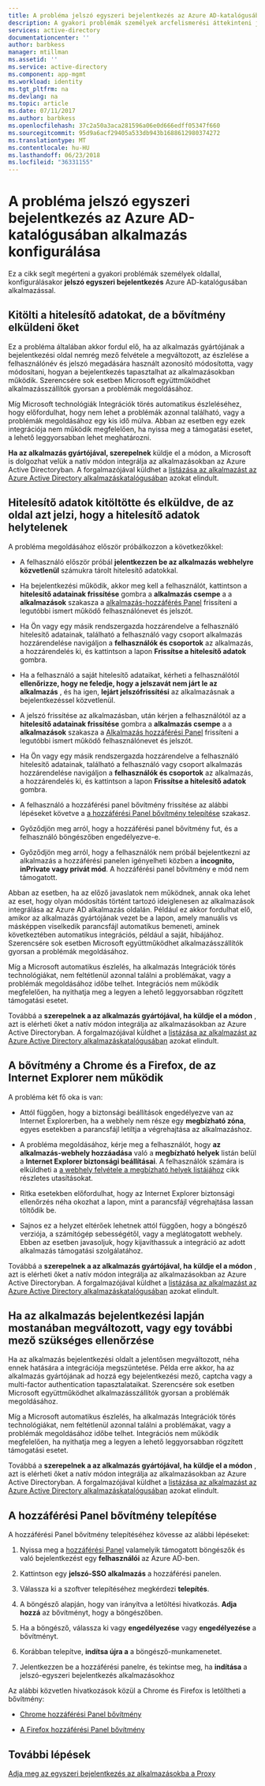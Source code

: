 ```yaml
---
title: A probléma jelszó egyszeri bejelentkezés az Azure AD-katalógusában alkalmazás konfigurálása |} Microsoft Docs
description: A gyakori problémák személyek arcfelismerési áttekinteni jelszó egyszeri bejelentkezés az Azure AD Application Gallery már szereplő alkalmazások konfigurálása
services: active-directory
documentationcenter: ''
author: barbkess
manager: mtillman
ms.assetid: ''
ms.service: active-directory
ms.component: app-mgmt
ms.workload: identity
ms.tgt_pltfrm: na
ms.devlang: na
ms.topic: article
ms.date: 07/11/2017
ms.author: barbkess
ms.openlocfilehash: 37c2a50a3aca281596a06e0d666edff05347f660
ms.sourcegitcommit: 95d9a6acf29405a533db943b1688612980374272
ms.translationtype: MT
ms.contentlocale: hu-HU
ms.lasthandoff: 06/23/2018
ms.locfileid: "36331155"
---
```

# <a name="problem-configuring-password-single-sign-on-for-an-azure-ad-gallery-application"></a>A probléma jelszó egyszeri bejelentkezés az Azure AD-katalógusában alkalmazás konfigurálása

Ez a cikk segít megérteni a gyakori problémák személyek oldallal, konfigurálásakor **jelszó egyszeri bejelentkezés** Azure AD-katalógusában alkalmazással.

## <a name="credentials-are-filled-in-but-the-extension-does-not-submit-them"></a>Kitölti a hitelesítő adatokat, de a bővítmény elküldeni őket

Ez a probléma általában akkor fordul elő, ha az alkalmazás gyártójának a bejelentkezési oldal nemrég mező felvétele a megváltozott, az észlelése a felhasználónév és jelszó megadására használt azonosító módosította, vagy módosítani, hogyan a bejelentkezés tapasztalhat az alkalmazásokban működik. Szerencsére sok esetben Microsoft együttműködhet alkalmazásszállítók gyorsan a problémák megoldásához.

Míg Microsoft technológiák Integrációk törés automatikus észleléséhez, hogy előfordulhat, hogy nem lehet a problémák azonnal található, vagy a problémák megoldásához egy kis idő múlva. Abban az esetben egy ezek integrációja nem működik megfelelően, ha nyissa meg a támogatási esetet, a lehető leggyorsabban lehet meghatározni.

**Ha az alkalmazás gyártójával, szerepelnek** küldje el a módon, a Microsoft is dolgozhat velük a natív módon integrálja az alkalmazásokban az Azure Active Directoryban. A forgalmazójával küldhet a [listázása az alkalmazást az Azure Active Directory alkalmazáskatalógusában](./develop/active-directory-app-gallery-listing.md) azokat elindult.

## <a name="credentials-are-filled-in-and-submitted-but-the-page-indicates-the-credentials-are-incorrect"></a>Hitelesítő adatok kitöltötte és elküldve, de az oldal azt jelzi, hogy a hitelesítő adatok helytelenek

A probléma megoldásához először próbálkozzon a következőkkel:

-   A felhasználó először próbál **jelentkezzen be az alkalmazás webhelyre közvetlenül** számukra tárolt hitelesítő adatokkal.

  * Ha bejelentkezési működik, akkor meg kell a felhasználót, kattintson a **hitelesítő adatainak frissítése** gombra a **alkalmazás csempe** a a **alkalmazások** szakasza a [alkalmazás-hozzáférés Panel](https://myapps.microsoft.com/) frissíteni a legutóbbi ismert működő felhasználónevet és jelszót.

   * Ha Ön vagy egy másik rendszergazda hozzárendelve a felhasználó hitelesítő adatainak, található a felhasználó vagy csoport alkalmazás hozzárendelése navigáljon a **felhasználók és csoportok** az alkalmazás, a hozzárendelés ki, és kattintson a lapon **Frissítse a hitelesítő adatok** gombra.

-   Ha a felhasználó a saját hitelesítő adataikat, kérheti a felhasználótól **ellenőrizze, hogy ne feledje, hogy a jelszavát nem járt le az alkalmazás** , és ha igen, **lejárt jelszófrissítési** az alkalmazásnak a bejelentkezéssel közvetlenül.

   * A jelszó frissítése az alkalmazásban, után kérjen a felhasználótól az a **hitelesítő adatainak frissítése** gombra a **alkalmazás csempe** a a **alkalmazások** szakasza a [Alkalmazás hozzáférési Panel](https://myapps.microsoft.com/) frissíteni a legutóbbi ismert működő felhasználónevet és jelszót.

   * Ha Ön vagy egy másik rendszergazda hozzárendelve a felhasználó hitelesítő adatainak, található a felhasználó vagy csoport alkalmazás hozzárendelése navigáljon a **felhasználók és csoportok** az alkalmazás, a hozzárendelés ki, és kattintson a lapon **Frissítse a hitelesítő adatok** gombra.

-   A felhasználó a hozzáférési panel bővítmény frissítése az alábbi lépéseket követve a [a hozzáférési Panel bővítmény telepítése](#how-to-install-the-access-panel-browser-extension) szakasz.

-   Győződjön meg arról, hogy a hozzáférési panel bővítmény fut, és a felhasználó böngészőben engedélyezve-e.

-   Győződjön meg arról, hogy a felhasználók nem próbál bejelentkezni az alkalmazás a hozzáférési panelen igényelheti közben a **incognito, inPrivate vagy privát mód**. A hozzáférési panel bővítmény e mód nem támogatott.

Abban az esetben, ha az előző javaslatok nem működnek, annak oka lehet az eset, hogy olyan módosítás történt tartozó ideiglenesen az alkalmazások integrálása az Azure AD alkalmazás oldalán. Például ez akkor fordulhat elő, amikor az alkalmazás gyártójának vezet be a lapon, amely manuális vs másképpen viselkedik parancsfájl automatikus bemeneti, aminek következtében automatikus integrációs, például a saját, hibájához. Szerencsére sok esetben Microsoft együttműködhet alkalmazásszállítók gyorsan a problémák megoldásához.

Míg a Microsoft automatikus észlelés, ha alkalmazás Integrációk törés technológiákat, nem feltétlenül azonnal találni a problémákat, vagy a problémák megoldásához időbe telhet. Integrációs nem működik megfelelően, ha nyithatja meg a legyen a lehető leggyorsabban rögzített támogatási esetet. 

Továbbá a **szerepelnek a az alkalmazás gyártójával, ha** **küldje el a módon** , azt is elérheti őket a natív módon integrálja az alkalmazásokban az Azure Active Directoryban. A forgalmazójával küldhet a [listázása az alkalmazást az Azure Active Directory alkalmazáskatalógusában](./develop/active-directory-app-gallery-listing.md) azokat elindult.

## <a name="the-extension-works-in-chrome-and-firefox-but-not-in-internet-explorer"></a>A bővítmény a Chrome és a Firefox, de az Internet Explorer nem működik

A probléma két fő oka is van:

-   Attól függően, hogy a biztonsági beállítások engedélyezve van az Internet Explorerben, ha a webhely nem része egy **megbízható zóna**, egyes esetekben a parancsfájl letiltja a végrehajtása az alkalmazáshoz.

  *  A probléma megoldásához, kérje meg a felhasználót, hogy **az alkalmazás-webhely hozzáadása** való a **megbízható helyek** listán belül a **Internet Explorer biztonsági beállításai**. A felhasználók számára is elküldheti a [a webhely felvétele a megbízható helyek listájához](https://answers.microsoft.com/en-us/ie/forum/ie9-windows_7/how-do-i-add-a-site-to-my-trusted-sites-list/98cc77c8-b364-e011-8dfc-68b599b31bf5) cikk részletes utasításokat.

-   Ritka esetekben előfordulhat, hogy az Internet Explorer biztonsági ellenőrzés néha okozhat a lapon, mint a parancsfájl végrehajtása lassan töltődik be.

   * Sajnos ez a helyzet eltérőek lehetnek attól függően, hogy a böngésző verziója, a számítógép sebességétől, vagy a meglátogatott webhely. Ebben az esetben javasoljuk, hogy kijavíthassuk a integráció az adott alkalmazás támogatási szolgálatához.

Továbbá a **szerepelnek a az alkalmazás gyártójával, ha** **küldje el a módon** , azt is elérheti őket a natív módon integrálja az alkalmazásokban az Azure Active Directoryban. A forgalmazójával küldhet a [listázása az alkalmazást az Azure Active Directory alkalmazáskatalógusában](./develop/active-directory-app-gallery-listing.md) azokat elindult.

## <a name="check-if-the-applications-login-page-has-changed-recently-or-requires-an-additional-field"></a>Ha az alkalmazás bejelentkezési lapján mostanában megváltozott, vagy egy további mező szükséges ellenőrzése

Ha az alkalmazás bejelentkezési oldalt a jelentősen megváltozott, néha ennek hatására a integrációja megszüntetése. Példa erre akkor, ha az alkalmazás gyártójának ad hozzá egy bejelentkezési mező, captcha vagy a multi-factor authentication tapasztalataikat. Szerencsére sok esetben Microsoft együttműködhet alkalmazásszállítók gyorsan a problémák megoldásához.

Míg a Microsoft automatikus észlelés, ha alkalmazás Integrációk törés technológiákat, nem feltétlenül azonnal találni a problémákat, vagy a problémák megoldásához időbe telhet. Integrációs nem működik megfelelően, ha nyithatja meg a legyen a lehető leggyorsabban rögzített támogatási esetet. 

Továbbá a **szerepelnek a az alkalmazás gyártójával, ha** **küldje el a módon** , azt is elérheti őket a natív módon integrálja az alkalmazásokban az Azure Active Directoryban. A forgalmazójával küldhet a [listázása az alkalmazást az Azure Active Directory alkalmazáskatalógusában](./develop/active-directory-app-gallery-listing.md) azokat elindult.

## <a name="how-to-install-the-access-panel-browser-extension"></a>A hozzáférési Panel bővítmény telepítése

A hozzáférési Panel bővítmény telepítéséhez kövesse az alábbi lépéseket:

1.  Nyissa meg a [hozzáférési Panel](https://myapps.microsoft.com) valamelyik támogatott böngészők és való bejelentkezést egy **felhasználói** az Azure AD-ben.

2.  Kattintson egy **jelszó-SSO alkalmazás** a hozzáférési panelen.

3.  Válassza ki a szoftver telepítéséhez megkérdezi **telepítés**.

4.  A böngésző alapján, hogy van irányítva a letöltési hivatkozás. **Adja hozzá** az bővítményt, hogy a böngészőben.

5.  Ha a böngésző, válassza ki vagy **engedélyezése** vagy **engedélyezése** a bővítményt.

6.  Korábban telepítve, **indítsa újra a** a böngésző-munkamenetet.

7.  Jelentkezzen be a hozzáférési panelre, és tekintse meg, ha **indítása** a jelszó-egyszeri bejelentkezés alkalmazásokhoz

Az alábbi közvetlen hivatkozások közül a Chrome és Firefox is letöltheti a bővítmény:

-   [Chrome hozzáférési Panel bővítmény](https://chrome.google.com/webstore/detail/access-panel-extension/ggjhpefgjjfobnfoldnjipclpcfbgbhl)

-   [A Firefox hozzáférési Panel bővítmény](https://addons.mozilla.org/firefox/addon/access-panel-extension/)

## <a name="next-steps"></a>További lépések
[Adja meg az egyszeri bejelentkezés az alkalmazásokba a Proxy](manage-apps/application-proxy-configure-single-sign-on-with-kcd.md)

